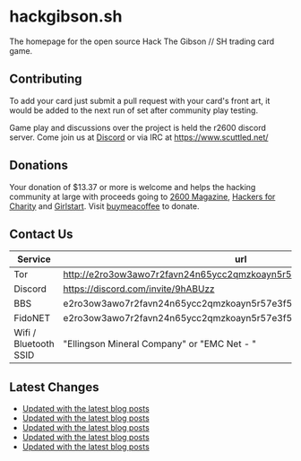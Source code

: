 # hackgibson.sh
The homepage for the open source Hack The Gibson // SH trading card game.


## Contributing

To add your card just submit a pull request with your card's front art, it would be added to the next run of set after community play testing.

Game play and discussions over the project is held the r2600 discord server. Come join us at [Discord](https://discord.com/invite/9hABUzz) or via IRC at https://www.scuttled.net/


## Donations

Your donation of $13.37 or more is welcome and helps the hacking community at large with proceeds going to [2600 Magazine](https://2600.com/), [Hackers for Charity](https://hackersforcharity.org) and [Girlstart](https://girlstart.org).  Visit [buymeacoffee](https://www.buymeacoffee.com/hackgibson.sh) to donate.


## Contact Us

Service | url
-|-
Tor | http://e2ro3ow3awo7r2favn24n65ycc2qmzkoayn5r57e3f56nvjwdcgg32ad.onion
Discord | https://discord.com/invite/9hABUzz
BBS | e2ro3ow3awo7r2favn24n65ycc2qmzkoayn5r57e3f56nvjwdcgg32ad.onion:23
FidoNET | e2ro3ow3awo7r2favn24n65ycc2qmzkoayn5r57e3f56nvjwdcgg32ad.onion:24554
Wifi / Bluetooth SSID | "Ellingson Mineral Company" or "EMC Net - <fidonet address>"

## Latest Changes
<!-- BLOG-POST-LIST:START -->
- [Updated with the latest blog posts](https://github.com/DFW2600/hackgibson.sh/commit/73dd2484e0aab5a4d42385132fb3592bc9030c0c)
- [Updated with the latest blog posts](https://github.com/DFW2600/hackgibson.sh/commit/580369e51a8d02470076d7076774e4619083e01e)
- [Updated with the latest blog posts](https://github.com/DFW2600/hackgibson.sh/commit/f958c9728843939f43e1f98ec38da634701f9157)
- [Updated with the latest blog posts](https://github.com/DFW2600/hackgibson.sh/commit/2613ea6ef0a62b5b90ae66f6ac5122d1d718c52c)
- [Updated with the latest blog posts](https://github.com/DFW2600/hackgibson.sh/commit/6e2aab5511bfcb1c2e937f7e148a3146a2b20fc7)
<!-- BLOG-POST-LIST:END -->
